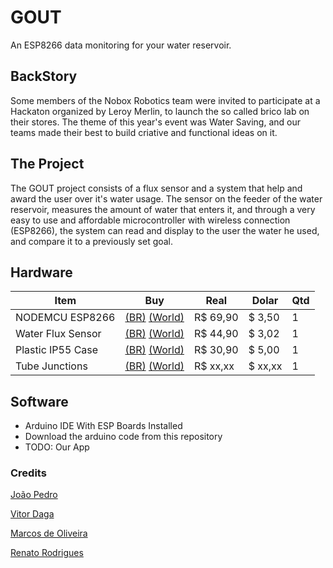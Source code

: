 # GOUT
An ESP8266 data monitoring for your water reservoir.

## BackStory

Some members of the Nobox Robotics team were invited to participate at a Hackaton organized by Leroy Merlin, to launch the so called brico lab on their stores. The theme of this year's event was Water Saving, and our teams made their best to build criative and functional ideas on it.

## The Project

The GOUT project consists of a flux sensor and a system that help and award the user over it's water usage. The sensor on the feeder of the water reservoir, measures the amount of water that enters it, and through a very easy to use and affordable microcontroller with wireless connection (ESP8266), the system can read and display to the user the water he used, and compare it to a previously set goal.

## Hardware

| Item | Buy                                                                                        | Real | Dolar | Qtd |
|------|--------------------------------------------------------------------------------------------|------|-------|-----|
| NODEMCU ESP8266 |[(BR)](http://www.filipeflop.com/pd-2c140d-modulo-wifi-esp8266-nodemcu-esp-12e.html?ct=&p=1&s=1) [(World)]()   | R$ 69,90 | $ 3,50 | 1|
| Water Flux Sensor |[(BR)](http://www.filipeflop.com/pd-206c5b-sensor-de-fluxo-de-agua-1-2-yf-s201.html) [(World)](http://www.ebay.com/itm/Water-flow-sensor-flowmeter-Hall-flow-sensor-Module-Water-control-1-30L-min-NEW-/181847345719?hash=item2a56f24a37:g:7FIAAOSw34FVBN71)| R$ 44,90 | $ 3,02 | 1   |
| Plastic IP55 Case |[(BR)](http://www.leroymerlin.com.br/caixa-de-passagem-de-embutir-transparente-steck_88530862) [(World)](http://www.ebay.com/itm/Junction-Box-IP55-Screwed-Lid-Grey-120x80x50-No-Holes-Enclosure-Plastic-Case-/301702005825?hash=item463ed74441:g:OGQAAOSw3ydVvOJy) | R$ 30,90 | $ 5,00 | 1   |
| Tube Junctions | [(BR)](LMGTFY) [(World)](LMGTFY)        | R$ xx,xx | $ xx,xx | 1   |

## Software

* Arduino IDE With ESP Boards Installed
* Download the arduino code from this repository
* TODO: Our App

### Credits

[João Pedro]()

[Vitor Daga]()

[Marcos de Oliveira]()

[Renato Rodrigues]()
